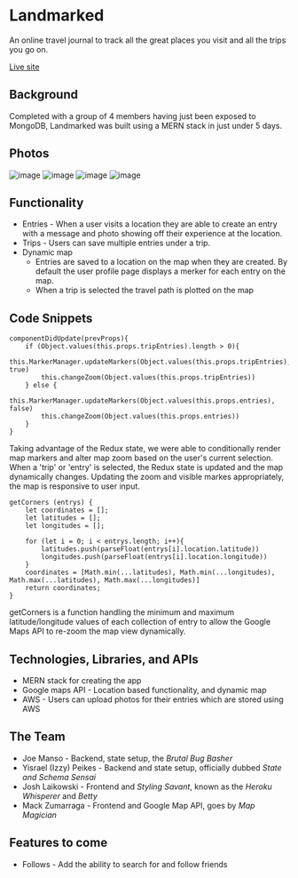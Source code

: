 # Landmarked

An online travel journal to track all the great places you visit and all the trips you go on. 

[Live site](https://landmarked.herokuapp.com/)

## Background

Completed with a group of 4 members having just been exposed to MongoDB, Landmarked was built using a MERN stack in just under 5 days. 


## Photos 
![image](https://user-images.githubusercontent.com/63963324/152225503-d916dfd5-5b9d-4eef-ade1-2525d4c35c22.png)
![image](https://user-images.githubusercontent.com/63963324/150466955-c92744a9-ee2a-4f79-93ca-5066bd141ad3.png)
![image](https://user-images.githubusercontent.com/63963324/150466452-18666943-ce4a-47b0-9ea4-ed9ca08a222b.png)
![image](https://user-images.githubusercontent.com/63963324/150466625-1ddf116c-993e-42f2-b485-1985a81a04fc.png)


## Functionality 
 
- Entries - When a user visits a location they are able to create an entry with a message and photo 
showing off their experience at the location.
- Trips - Users can save multiple entries under a trip. 
- Dynamic map 
  - Entries are saved to a location on the map when they are created. By default the user profile page displays a merker for each entry on the map.
  - When a trip is selected the travel path is plotted on the map

## Code Snippets 

```
componentDidUpdate(prevProps){
    if (Object.values(this.props.tripEntries).length > 0){ 
        this.MarkerManager.updateMarkers(Object.values(this.props.tripEntries), true)
        this.changeZoom(Object.values(this.props.tripEntries))
    } else { 
        this.MarkerManager.updateMarkers(Object.values(this.props.entries), false)
        this.changeZoom(Object.values(this.props.entries))
    }
}
 ```
Taking advantage of the Redux state, we were able to conditionally render map markers and alter map zoom based on the user's current selection. When a 'trip' or 'entry' is selected, the Redux state is updated and the map dynamically changes. Updating the zoom and visible markes appropriately, the map is responsive to user input. 

``` 
getCorners (entrys) {
    let coordinates = [];
    let latitudes = [];
    let longitudes = [];

    for (let i = 0; i < entrys.length; i++){
        latitudes.push(parseFloat(entrys[i].location.latitude))
        longitudes.push(parseFloat(entrys[i].location.longitude))
    }
    coordinates = [Math.min(...latitudes), Math.min(...longitudes), Math.max(...latitudes), Math.max(...longitudes)]        
    return coordinates;
}  
```
getCorners is a function handling the minimum and maximum latitude/longitude values of each collection of entry to allow the Google Maps API to re-zoom the map view dynamically.
## Technologies, Libraries, and APIs
- MERN stack for creating the app
- Google maps API - Location based functionality, and dynamic map
- AWS - Users can upload photos for their entries which are stored using AWS

## The Team
- Joe Manso - Backend, state setup, the *Brutal Bug Basher*
- Yisrael (Izzy) Peikes - Backend and state setup, officially dubbed *State and Schema Sensai*
- Josh Laikowski - Frontend and *Styling Savant*, known as the *Heroku Whisperer* and *Betty*
- Mack Zumarraga - Frontend and Google Map API, goes by *Map Magician*

## Features to come
- Follows - Add the ability to search for and follow friends
